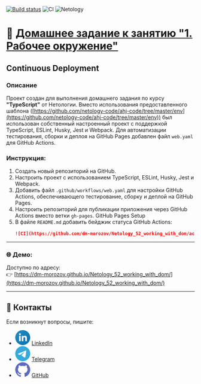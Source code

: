 [![Build status](https://ci.appveyor.com/api/projects/status/kcse9hhq8gnyxrv0?svg=true)](https://ci.appveyor.com/project/dm-morozov/netology-52-working-with-dom)
![CI](https://github.com/dm-morozov/Netology_52_working_with_dom/actions/workflows/web.yaml/badge.svg)
![Netology](https://img.shields.io/badge/TypeScript-JavaScript-blue)

# 🧾 [Домашнее задание к занятию "1. Рабочее окружение"](./README_for_Netology.md)

## Continuous Deployment

### Описание

Проект создан для выполнения домашнего задания по курсу **"TypeScript"** от Нетологии. Вместо использования предоставленного шаблона ([https://github.com/netology-code/ahj-code/tree/master/env](https://github.com/netology-code/ahj-code/tree/master/env)) был использован собственный настроенный проект с поддержкой TypeScript, ESLint, Husky, Jest и Webpack. Для автоматизации тестирования, сборки и деплоя на GitHub Pages добавлен файл `web.yaml` для GitHub Actions.

### Инструкция:
1. Создать новый репозиторий на GitHub.
2. Настроить проект с использованием TypeScript, ESLint, Husky, Jest и Webpack.
3. Добавить файл `.github/workflows/web.yaml` для настройки GitHub Actions, обеспечивающего тестирование, сборку и деплой на GitHub Pages.
4. Настроить репозиторий для публикации приложения через GitHub Actions вместо ветки `gh-pages`.
   GitHub Pages Setup
5. В файле `README.md` добавить бейджик статуса GitHub Actions:
   ```md
   ![CI](https://github.com/dm-morozov/Netology_52_working_with_dom/actions/workflows/web.yaml/badge.svg)
   ```

---

### 🌐 Демо:

Доступно по адресу:  
👉 [https://dm-morozov.github.io/Netology_52_working_with_dom/](https://dm-morozov.github.io/Netology_52_working_with_dom/)

---

## 📧 Контакты

Если возникнут вопросы, пишите:

* ![LinkedIn](./svg/linkedin-icon.svg) [LinkedIn](https://www.linkedin.com/in/dm-morozov/)
* ![Telegram](./svg/telegram.svg) [Telegram](https://t.me/dem2014)
* ![GitHub](./svg/github-icon.svg) [GitHub](https://github.com/dm-morozov/)
